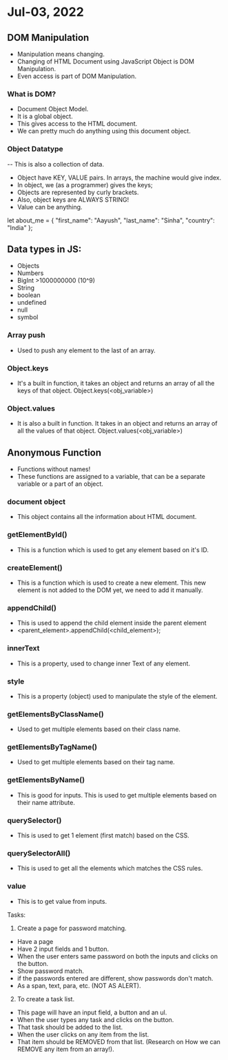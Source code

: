 # Jul-03, 2022

## DOM Manipulation
- Manipulation means changing.
- Changing of HTML Document using JavaScript Object is DOM Manipulation.
- Even access is part of DOM Manipulation.

### What is DOM?
- Document Object Model.
- It is a global object.
- This gives access to the HTML document.
- We can pretty much do anything using this document object.

### Object Datatype
-- This is also a collection of data.
- Object have KEY, VALUE pairs. In arrays, the machine would give index.
- In object, we (as a programmer) gives the keys;
- Objects are represented by curly brackets.
- Also, object keys are ALWAYS STRING!
- Value can be anything.

let about_me = {
  "first_name": "Aayush",
  "last_name": "Sinha",
  "country": "India"
};


## Data types in JS:
- Objects
- Numbers
- BigInt >1000000000 (10^9)
- String
- boolean
- undefined
- null
- symbol

### Array push
- Used to push any element to the last of an array.

### Object.keys
- It's a built in function, it takes an object and returns an array of all the keys of that object.
Object.keys(<obj_variable>)

### Object.values
- It is also a built in function. It takes in an object and returns an array of all the values of that object.
Object.values(<obj_variable>)

## Anonymous Function
- Functions without names!
- These functions are assigned to a variable, that can be a separate variable or a part of an object.

### document object
- This object contains all the information about HTML document.

### getElementById()
- This is a function which is used to get any element based on it's ID.

### createElement()
- This is a function which is used to create a new element. This new element is not added to the DOM yet, we need to add it manually.

### appendChild()
- This is used to append the child element inside the parent element
- <parent_element>.appendChild(<child_element>);

### innerText
- This is a property, used to change inner Text of any element.

### style
- This is a property (object) used to manipulate the style of the element.

### getElementsByClassName()
- Used to get multiple elements based on their class name.

### getElementsByTagName()
- Used to get multiple elements based on their tag name.

### getElementsByName()
- This is good for inputs. This is used to get multiple elements based on their name attribute.

### querySelector()
- This is used to get 1 element (first match) based on the CSS.

### querySelectorAll()
- This is used to get all the elements which matches the CSS rules.

### value
- This is to get value from inputs.


Tasks:

1. Create a page for password matching.
- Have a page
- Have 2 input fields and 1 button.
- When the user enters same password on both the inputs and clicks on the button.
- Show password match.
- if the passwords entered are different, show passwords don't match.
- As a span, text, para, etc. (NOT AS ALERT).


2. To create a task list.
- This page will have an input field, a button and an ul.
- When the user types any task and clicks on the button.
- That task should be added to the list.
- When the user clicks on any item from the list.
- That item should be REMOVED from that list. (Research on How we can REMOVE any item from an array!).